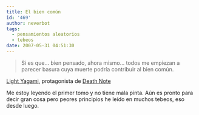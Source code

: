 ```yaml
---
title: El bien común
id: '469'
author: neverbot
tags:
  - pensamientos aleatorios
  - tebeos
date: 2007-05-31 04:51:30
---
```


> Si es que... bien pensado, ahora mismo... todos me empiezan a parecer basura cuya muerte podría contribuir al bien común.

[Light Yagami](http://en.wikipedia.org/wiki/Characters_of_Death_Note#Light_Yagami), protagonista de [Death Note](http://en.wikipedia.org/wiki/Death_Note)

Me estoy leyendo el primer tomo y no tiene mala pinta. Aún es pronto para decir gran cosa pero peores principios he leído en muchos tebeos, eso desde luego.